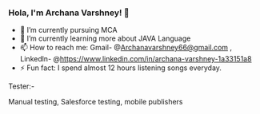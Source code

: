 ### Hola, I'm Archana Varshney!  👋

- 🔭 I’m currently pursuing MCA 
- 🌱 I’m currently learning more about JAVA Language 
- 📫 How to reach me: Gmail- @Archanavarshney66@gmail.com , Linkedln- @https://www.linkedin.com/in/archana-varshney-1a33151a8
- ⚡ Fun fact:  I spend almost 12 hours listening songs everyday.

Tester:-

Manual testing, Salesforce testing, mobile publishers





